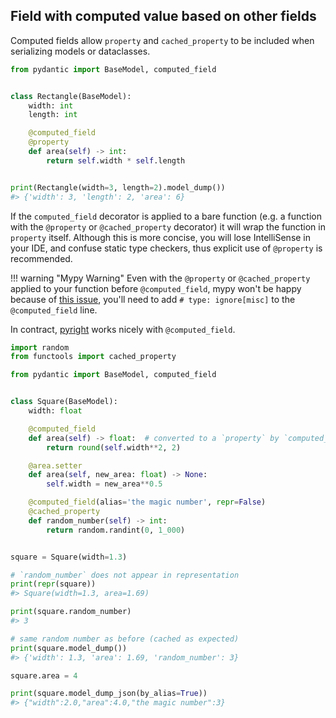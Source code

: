 ## Field with computed value based on other fields

Computed fields allow `property` and `cached_property` to be included when serializing models or dataclasses.

```py
from pydantic import BaseModel, computed_field


class Rectangle(BaseModel):
    width: int
    length: int

    @computed_field
    @property
    def area(self) -> int:
        return self.width * self.length


print(Rectangle(width=3, length=2).model_dump())
#> {'width': 3, 'length': 2, 'area': 6}
```

If the `computed_field` decorator is applied to a bare function
(e.g. a function with the `@property` or `@cached_property` decorator)
it will wrap the function in `property` itself. Although this is more concise, you will lose IntelliSense in your IDE,
and confuse static type checkers, thus explicit use of `@property` is recommended.

!!! warning "Mypy Warning"
    Even with the `@property` or `@cached_property` applied to your function before `@computed_field`,
    mypy won't be happy because of [this issue](https://github.com/python/mypy/issues/1362),
    you'll need to add `# type: ignore[misc]` to the `@computed_field` line.

In contract, [pyright](https://github.com/microsoft/pyright) works nicely with `@computed_field`.

```py requires="3.8"
import random
from functools import cached_property

from pydantic import BaseModel, computed_field


class Square(BaseModel):
    width: float

    @computed_field
    def area(self) -> float:  # converted to a `property` by `computed_field`
        return round(self.width**2, 2)

    @area.setter
    def area(self, new_area: float) -> None:
        self.width = new_area**0.5

    @computed_field(alias='the magic number', repr=False)
    @cached_property
    def random_number(self) -> int:
        return random.randint(0, 1_000)


square = Square(width=1.3)

# `random_number` does not appear in representation
print(repr(square))
#> Square(width=1.3, area=1.69)

print(square.random_number)
#> 3

# same random number as before (cached as expected)
print(square.model_dump())
#> {'width': 1.3, 'area': 1.69, 'random_number': 3}

square.area = 4

print(square.model_dump_json(by_alias=True))
#> {"width":2.0,"area":4.0,"the magic number":3}
```
